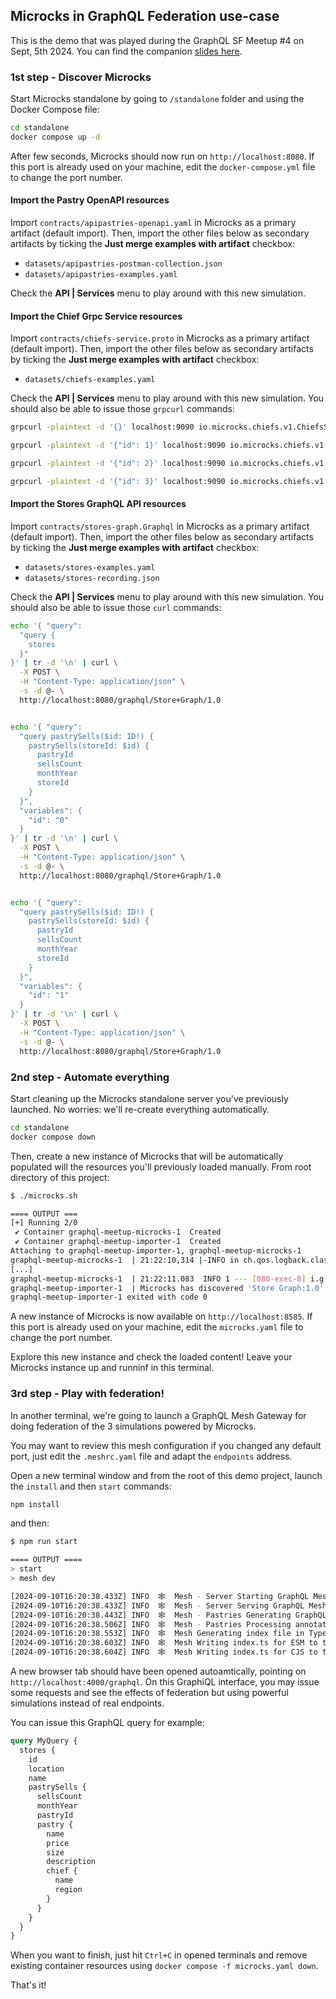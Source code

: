## Microcks in GraphQL Federation use-case

This is the demo that was played during the GraphQL SF Meetup #4 on Sept, 5th 2024. You can find the companion [slides here](https://docs.google.com/presentation/d/1_nAPuj7SrCiQF9isEvrtpVQS2VEzjEfwjVQVAXLDk_I/edit?usp=share_link).

### 1st step - Discover Microcks

Start Microcks standalone by going to `/standalone` folder and using the Docker Compose file:

```sh
cd standalone
docker compose up -d
```

After few seconds, Microcks should now run on `http://localhost:8080`. If this port is already used on your machine, edit the `docker-compose.yml` file to change the port number.

#### Import the Pastry OpenAPI resources

Import `contracts/apipastries-openapi.yaml` in Microcks as a primary artifact (default import). Then, import the other files below as secondary artifacts by ticking the **Just merge examples with artifact** checkbox:
* `datasets/apipastries-postman-collection.json`
* `datasets/apipastries-examples.yaml`

Check the **API | Services** menu to play around with this new simulation.

#### Import the Chief Grpc Service resources

Import `contracts/chiefs-service.proto` in Microcks as a primary artifact (default import). Then, import the other files below as secondary artifacts by ticking the **Just merge examples with artifact** checkbox:
* `datasets/chiefs-examples.yaml`

Check the **API | Services** menu to play around with this new simulation. You should also be able to issue those `grpcurl` commands:

```sh
grpcurl -plaintext -d '{}' localhost:9090 io.microcks.chiefs.v1.ChiefsService/ListChiefs

grpcurl -plaintext -d '{"id": 1}' localhost:9090 io.microcks.chiefs.v1.ChiefsService/GetChief

grpcurl -plaintext -d '{"id": 2}' localhost:9090 io.microcks.chiefs.v1.ChiefsService/GetChief

grpcurl -plaintext -d '{"id": 3}' localhost:9090 io.microcks.chiefs.v1.ChiefsService/GetChief
```

#### Import the Stores GraphQL API resources

Import `contracts/stores-graph.Graphql` in Microcks as a primary artifact (default import). Then, import the other files below as secondary artifacts by ticking the **Just merge examples with artifact** checkbox:
* `datasets/stores-examples.yaml`
* `datasets/stores-recording.json`

Check the **API | Services** menu to play around with this new simulation. You should also be able to issue those `curl` commands:

```sh
echo '{ "query":
  "query {
    stores
  }"
}' | tr -d '\n' | curl \
  -X POST \
  -H "Content-Type: application/json" \
  -s -d @- \
  http://localhost:8080/graphql/Store+Graph/1.0


echo '{ "query":
  "query pastrySells($id: ID!) {
    pastrySells(storeId: $id) {
      pastryId
      sellsCount
      monthYear
      storeId
    }
  }",
  "variables": {
    "id": "0"
  }
}' | tr -d '\n' | curl \
  -X POST \
  -H "Content-Type: application/json" \
  -s -d @- \
  http://localhost:8080/graphql/Store+Graph/1.0


echo '{ "query":
  "query pastrySells($id: ID!) {
    pastrySells(storeId: $id) {
      pastryId
      sellsCount
      monthYear
      storeId
    }
  }",
  "variables": {
    "id": "1"
  }
}' | tr -d '\n' | curl \
  -X POST \
  -H "Content-Type: application/json" \
  -s -d @- \
  http://localhost:8080/graphql/Store+Graph/1.0
```

### 2nd step - Automate everything

Start cleaning up the Microcks standalone server you've previously launched. No worries: we'll re-create everything automatically.

```sh
cd standalone
docker compose down
```

Then, create a new instance of Microcks that will be automatically populated will the resources you'll previously loaded manually. From root directory of this project:

```sh
$ ./microcks.sh

==== OUTPUT ===
[+] Running 2/0
 ✔ Container graphql-meetup-microcks-1  Created                              0.0s 
 ✔ Container graphql-meetup-importer-1  Created                              0.0s 
Attaching to graphql-meetup-importer-1, graphql-meetup-microcks-1
graphql-meetup-microcks-1  | 21:22:10,314 |-INFO in ch.qos.logback.classic.LoggerContext[default] - This is logback-classic version 1.4.14
[...]
graphql-meetup-microcks-1  | 21:22:11.083  INFO 1 --- [080-exec-8] i.g.microcks.service.ServiceService      : Having imported 1 services definitions into repository
graphql-meetup-importer-1  | Microcks has discovered 'Store Graph:1.0'
graphql-meetup-importer-1 exited with code 0
```

A new instance of Microcks is now available on `http://localhost:8585`. If this port is already used on your machine, edit the `microcks.yaml` file to change the port number.

Explore this new instance and check the loaded content! Leave your Microcks instance up and runninf in this terminal.

### 3rd step - Play with federation!

In another terminal, we're going to launch a GraphQL Mesh Gateway for doing federation of the 3 simulations powered by Microcks.

You may want to review this mesh configuration if you changed any default port, just edit the `.meshrc.yaml` file and adapt the `endpoints` address.

Open a new terminal window and from the root of this demo project, launch the `install` and then `start` commands:

```sh
npm install
```

and then:

```sh
$ npm run start

==== OUTPUT ====
> start
> mesh dev

[2024-09-10T16:20:38.433Z] INFO  🕸️  Mesh - Server Starting GraphQL Mesh...
[2024-09-10T16:20:38.433Z] INFO  🕸️  Mesh - Server Serving GraphQL Mesh: http://0.0.0.0:4000
[2024-09-10T16:20:38.443Z] INFO  🕸️  Mesh - Pastries Generating GraphQL schema from OpenAPI schema
[2024-09-10T16:20:38.506Z] INFO  🕸️  Mesh - Pastries Processing annotations for the execution layer
[2024-09-10T16:20:38.553Z] INFO  🕸️  Mesh Generating index file in TypeScript
[2024-09-10T16:20:38.603Z] INFO  🕸️  Mesh Writing index.ts for ESM to the disk.
[2024-09-10T16:20:38.604Z] INFO  🕸️  Mesh Writing index.ts for CJS to the disk.

```

A new browser tab should have been opened autoamtically, pointing on `http://localhost:4000/graphql`. On this GraphiQL interface, you may issue some requests and see the effects of federation but using powerful simulations instead of real endpoints.

You can issue this GraphQL query for example:

```graphql
query MyQuery {
  stores {
    id
    location
    name
    pastrySells {
      sellsCount
      monthYear
      pastryId
      pastry {
        name
        price
        size
        description
        chief {
          name
          region
        }
      }
    }
  }
}
```

When you want to finish, just hit `Ctrl+C` in opened terminals and remove existing container resources using `docker compose -f microcks.yaml down`.

That's it!